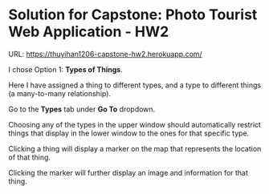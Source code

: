 # Solution for Capstone: Photo Tourist Web Application - HW2
URL: https://thuyihan1206-capstone-hw2.herokuapp.com/

I chose Option 1: **Types of Things**.

Here I have assigned a thing to different types, and a type to different things (a many-to-many relationship).

Go to the **Types** tab under **Go To** dropdown.

Choosing any of the types in the upper window should automatically restrict things that display in the lower window to the ones for that specific type.

Clicking a thing will display a marker on the map that represents the location of that thing.

Clicking the marker will further display an image and information for that thing.  